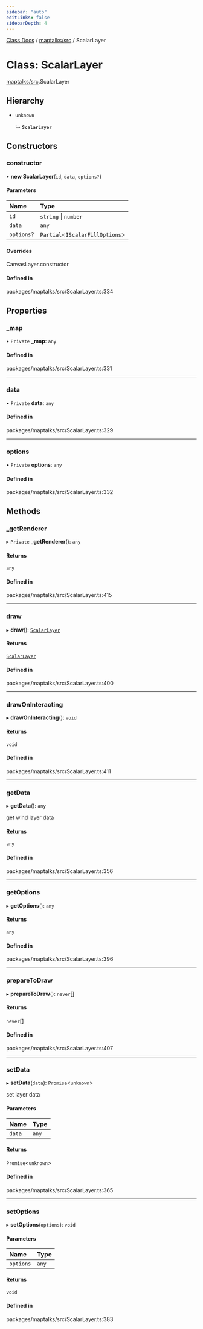 ```yaml
---
sidebar: "auto"
editLinks: false
sidebarDepth: 4
---
```


[Class Docs](../index.md) / [maptalks/src](../modules/maptalks_src.md) / ScalarLayer

# Class: ScalarLayer

[maptalks/src](../modules/maptalks_src.md).ScalarLayer

## Hierarchy

- `unknown`

  ↳ **`ScalarLayer`**

## Constructors

### constructor

• **new ScalarLayer**(`id`, `data`, `options?`)

#### Parameters

| Name | Type |
| :------ | :------ |
| `id` | `string` \| `number` |
| `data` | `any` |
| `options?` | `Partial`<`IScalarFillOptions`\> |

#### Overrides

CanvasLayer.constructor

#### Defined in

packages/maptalks/src/ScalarLayer.ts:334

## Properties

### \_map

• `Private` **\_map**: `any`

#### Defined in

packages/maptalks/src/ScalarLayer.ts:331

___

### data

• `Private` **data**: `any`

#### Defined in

packages/maptalks/src/ScalarLayer.ts:329

___

### options

• `Private` **options**: `any`

#### Defined in

packages/maptalks/src/ScalarLayer.ts:332

## Methods

### \_getRenderer

▸ `Private` **_getRenderer**(): `any`

#### Returns

`any`

#### Defined in

packages/maptalks/src/ScalarLayer.ts:415

___

### draw

▸ **draw**(): [`ScalarLayer`](maptalks_src.ScalarLayer.md)

#### Returns

[`ScalarLayer`](maptalks_src.ScalarLayer.md)

#### Defined in

packages/maptalks/src/ScalarLayer.ts:400

___

### drawOnInteracting

▸ **drawOnInteracting**(): `void`

#### Returns

`void`

#### Defined in

packages/maptalks/src/ScalarLayer.ts:411

___

### getData

▸ **getData**(): `any`

get wind layer data

#### Returns

`any`

#### Defined in

packages/maptalks/src/ScalarLayer.ts:356

___

### getOptions

▸ **getOptions**(): `any`

#### Returns

`any`

#### Defined in

packages/maptalks/src/ScalarLayer.ts:396

___

### prepareToDraw

▸ **prepareToDraw**(): `never`[]

#### Returns

`never`[]

#### Defined in

packages/maptalks/src/ScalarLayer.ts:407

___

### setData

▸ **setData**(`data`): `Promise`<`unknown`\>

set layer data

#### Parameters

| Name | Type |
| :------ | :------ |
| `data` | `any` |

#### Returns

`Promise`<`unknown`\>

#### Defined in

packages/maptalks/src/ScalarLayer.ts:365

___

### setOptions

▸ **setOptions**(`options`): `void`

#### Parameters

| Name | Type |
| :------ | :------ |
| `options` | `any` |

#### Returns

`void`

#### Defined in

packages/maptalks/src/ScalarLayer.ts:383
